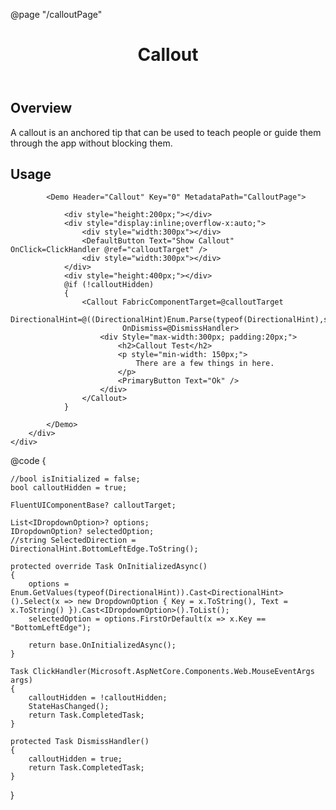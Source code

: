 ﻿@page "/calloutPage"

<header class="root">
    <h1 class="title">Callout</h1>
</header>
<div class="section" style="transition-delay: 0s;">
    <div id="overview" tabindex="-1">
        <h2 class="subHeading hiddenContent">Overview</h2>
    </div>
    <div class="content">
        <div class="ms-Markdown">
            <p>
                A callout is an anchored tip that can be used to teach people or guide them through the app without blocking them.
            </p>
        </div>
    </div>
</div>

<div class="section" style="transition-delay: 0s;">
    <div id="overview" tabindex="-1">
        <h2 class="subHeading">Usage</h2>
    </div>
    <div>
        <div class="subSection">
            <Dropdown Style="max-width:300px;"
                      ItemsSource=@options
                      @bind-SelectedOption=@selectedOption />

            <Demo Header="Callout" Key="0" MetadataPath="CalloutPage">

                <div style="height:200px;"></div>
                <div style="display:inline;overflow-x:auto;">
                    <div style="width:300px"></div>
                    <DefaultButton Text="Show Callout" OnClick=ClickHandler @ref="calloutTarget" />
                    <div style="width:300px"></div>
                </div>
                <div style="height:400px;"></div>
                @if (!calloutHidden)
                {
                    <Callout FabricComponentTarget=@calloutTarget
                             DirectionalHint=@((DirectionalHint)Enum.Parse(typeof(DirectionalHint),selectedOption?.Key!))
                             OnDismiss=@DismissHandler>
                        <div Style="max-width:300px; padding:20px;">
                            <h2>Callout Test</h2>
                            <p style="min-width: 150px;">
                                There are a few things in here.
                            </p>
                            <PrimaryButton Text="Ok" />
                        </div>
                    </Callout>
                }

            </Demo>
        </div>
    </div>
</div>
@code {

    //bool isInitialized = false;
    bool calloutHidden = true;

    FluentUIComponentBase? calloutTarget;

    List<IDropdownOption>? options;
    IDropdownOption? selectedOption;
    //string SelectedDirection = DirectionalHint.BottomLeftEdge.ToString();

    protected override Task OnInitializedAsync()
    {
        options = Enum.GetValues(typeof(DirectionalHint)).Cast<DirectionalHint>().Select(x => new DropdownOption { Key = x.ToString(), Text = x.ToString() }).Cast<IDropdownOption>().ToList();
        selectedOption = options.FirstOrDefault(x => x.Key == "BottomLeftEdge");

        return base.OnInitializedAsync();
    }

    Task ClickHandler(Microsoft.AspNetCore.Components.Web.MouseEventArgs args)
    {
        calloutHidden = !calloutHidden;
        StateHasChanged();
        return Task.CompletedTask;
    }

    protected Task DismissHandler()
    {
        calloutHidden = true;
        return Task.CompletedTask;
    }
}
